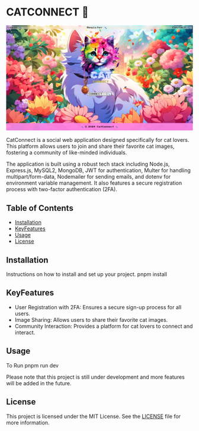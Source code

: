 # CATCONNECT &#128062;

![Alt Text](/ignore/catconnect.png)


CatConnect is a social web application designed specifically for cat lovers. This platform allows users to join and share their favorite cat images, fostering a community of like-minded individuals.

The application is built using a robust tech stack including Node.js, Express.js, MySQL2, MongoDB, JWT for authentication, Multer for handling multipart/form-data, Nodemailer for sending emails, and dotenv for environment variable management. It also features a secure registration process with two-factor authentication (2FA).

## Table of Contents

- [Installation](#installation)
- [KeyFeatures](#KeyFeatures)
- [Usage](#Usage)
- [License](#license)

## Installation

Instructions on how to install and set up your project.
pnpm install



##  KeyFeatures

- User Registration with 2FA: Ensures a secure sign-up process for all users.
- Image Sharing: Allows users to share their favorite cat images.
- Community Interaction: Provides a platform for cat lovers to connect and interact.

## Usage

To Run
pnpm run dev

Please note that this project is still under development and more features will be added in the future.

## License

This project is licensed under the MIT License. See the [LICENSE](./LICENSE) file for more information.

